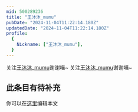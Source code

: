 ```yaml
---
mid: 500289236
title: "王沐沐_mumu"
pubDate: "2024-11-04T11:22:14.180Z"
updatedDate: "2024-11-04T11:22:14.180Z"
profile:
  {
    Nickname: ["王沐沐_mumu"],
  }
---
```


关注[王沐沐_mumu](https://space.bilibili.com/500289236)谢谢喵~ 关注[王沐沐_mumu](https://space.bilibili.com/500289236)谢谢喵~

## 此条目有待补充
你可以在[这里](https://github.com/Yuhanawa/VTuber.ICU/edit/master/src/content/v/王沐沐_mumu/index.md)编辑本文

